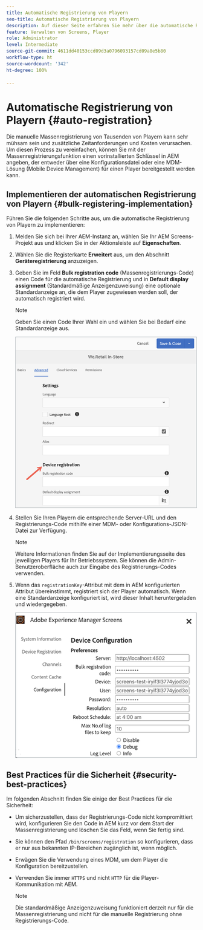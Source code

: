 ```yaml
---
title: Automatische Registrierung von Playern
seo-title: Automatische Registrierung von Playern
description: Auf dieser Seite erfahren Sie mehr über die automatische Registrierung von Playern mit AMS/On-Premise Screens.
feature: Verwalten von Screens, Player
role: Administrator
level: Intermediate
source-git-commit: 4611dd40153ccd09d3a0796093157cd09a8e5b80
workflow-type: ht
source-wordcount: '342'
ht-degree: 100%

---
```



# Automatische Registrierung von Playern {#auto-registration}

Die manuelle Massenregistrierung von Tausenden von Playern kann sehr mühsam sein und zusätzliche Zeitanforderungen und Kosten verursachen. Um diesen Prozess zu vereinfachen, können Sie mit der Massenregistrierungsfunktion einen vorinstallierten Schlüssel in AEM angeben, der entweder über eine Konfigurationsdatei oder eine MDM-Lösung (Mobile Device Management) für einen Player bereitgestellt werden kann.

## Implementieren der automatischen Registrierung von Playern {#bulk-registering-implementation}

Führen Sie die folgenden Schritte aus, um die automatische Registrierung von Playern zu implementieren:

1. Melden Sie sich bei Ihrer AEM-Instanz an, wählen Sie Ihr AEM Screens-Projekt aus und klicken Sie in der Aktionsleiste auf **Eigenschaften**.
1. Wählen Sie die Registerkarte **Erweitert** aus, um den Abschnitt **Geräteregistrierung** anzuzeigen.

1. Geben Sie im Feld **Bulk registration code** (Massenregistrierungs-Code) einen Code für die automatische Registrierung und in **Default display assignment** (Standardmäßige Anzeigenzuweisung) eine optionale Standardanzeige an, die dem Player zugewiesen werden soll, der automatisch registriert wird.
   >[!NOTE]
   >Geben Sie einen Code Ihrer Wahl ein und wählen Sie bei Bedarf eine Standardanzeige aus.

   ![image](/help/user-guide/assets/auto-registration/auto-register1.png)
1. Stellen Sie Ihren Playern die entsprechende Server-URL und den Registrierungs-Code mithilfe einer MDM- oder Konfigurations-JSON-Datei zur Verfügung.

   >[!NOTE]
   >Weitere Informationen finden Sie auf der Implementierungsseite des jeweiligen Players für Ihr Betriebssystem. Sie können die Admin-Benutzeroberfläche auch zur Eingabe des Registrierungs-Codes verwenden.

1. Wenn das `registrationKey`-Attribut mit dem in AEM konfigurierten Attribut übereinstimmt, registriert sich der Player automatisch. Wenn eine Standardanzeige konfiguriert ist, wird dieser Inhalt heruntergeladen und wiedergegeben.

   ![image](/help/user-guide/assets/auto-registration/auto-register2.png)

## Best Practices für die Sicherheit {#security-best-practices}

Im folgenden Abschnitt finden Sie einige der Best Practices für die Sicherheit:

* Um sicherzustellen, dass der Registrierungs-Code nicht kompromittiert wird, konfigurieren Sie den Code in AEM kurz vor dem Start der Massenregistrierung und löschen Sie das Feld, wenn Sie fertig sind.

* Sie können den Pfad `/bin/screens/registration` so konfigurieren, dass er nur aus bekannten IP-Bereichen zugänglich ist, wenn möglich.

* Erwägen Sie die Verwendung eines MDM, um dem Player die Konfiguration bereitzustellen.

* Verwenden Sie immer `HTTPS` und nicht `HTTP` für die Player-Kommunikation mit AEM.

   >[!NOTE]
   >Die standardmäßige Anzeigenzuweisung funktioniert derzeit nur für die Massenregistrierung und nicht für die manuelle Registrierung ohne Registrierungs-Code.